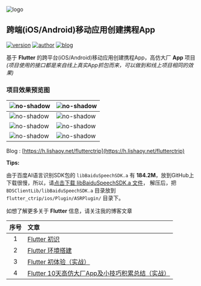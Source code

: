 ![logo](https://cdn.lishaoy.net/flutterCtrip/iOS-andorid.png)

## 跨端(iOS/Android)移动应用创建携程App

[![version](https://img.shields.io/badge/version-v0.0.01-brightgreen.svg)](https://github.com/persilee/flutter_ctrip) [![author](https://img.shields.io/badge/author-persilee-orange.svg)](https://github.com/persilee) [![blog](https://img.shields.io/badge/blog-lishaoy.net-blue.svg)](https://h.lishaoy.net)

基于 **Flutter** 的跨平台(iOS/Android)移动应用创建携程App，高仿大厂 **App** 项目 *(项目使用的接口都是来自线上真实App抓包而来，可以做到和线上项目相同的效果)*

### 项目效果预览图

|![no-shadow](https://cdn.lishaoy.net/flutterCtrip/appBar.gif "appBar" )|![no-shadow](https://cdn.lishaoy.net/flutterCtrip/searchBar.gif "searchBar" )|
|---|---|
|![no-shadow](https://cdn.lishaoy.net/flutterCtrip/speak.gif "speak" )|![no-shadow](https://cdn.lishaoy.net/flutterCtrip/banner.gif "banner" )|
|![no-shadow](https://cdn.lishaoy.net/flutterCtrip/destination.gif "destination" )|![no-shadow](https://cdn.lishaoy.net/flutterCtrip/destination-search.gif "destination" )|
|![no-shadow](https://cdn.lishaoy.net/flutterCtrip/travel.gif "travel" )|![no-shadow](https://cdn.lishaoy.net/flutterCtrip/travel-search.gif "travel-search" )|


Blog : [https://h.lishaoy.net/flutterctrip](https://h.lishaoy.net/flutterctrip)

**Tips:** 

由于百度AI语言识别SDK包的 `libBaiduSpeechSDK.a` 有 **184.2M**，放到GitHub上下载很慢，所以，请[点击下载 libBaiduSpeechSDK.a 文件](https://speech-doc.gz.bcebos.com/ios-asr/ASR_iOS_v3.0.9.0_20200107_Release.zip)，
解压后，把 `BDSClientLib/libBaiduSpeechSDK.a` 目录放到 `flutter_ctrip/ios/Plugin/ASRPlugin/` 目录下。

如想了解更多关于 **Flutter** 信息，请关注我的博客文章

| 序号  |                              文章                               |
|:----:|:--------------------------------------------------------------  |
|   1  | [Flutter 初识](https://h.lishaoy.net/beautifulFlutter.html)      |
|   2  | [Flutter 环境搭建](https://h.lishaoy.net/flutterInstall.html)     |
|   3  | [Flutter 初体验（实战）](https://h.lishaoy.net/fristFlutter.html) |
|   4  | [Flutter 10天高仿大厂App及小技巧积累总结（实战）](https://h.lishaoy.net/flutterctrip) |
